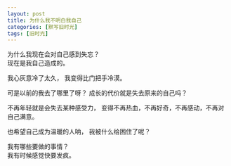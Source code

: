 ```yaml
---
layout: post
title: 为什么我不明白我自己
categories: [默写旧时光]
tags: [旧时光]
---
```


为什么我现在会对自己感到失忘？   
现在是我自己造成的。


我心灰意冷了太久，
我变得比门把手冷漠。   

可是以前的我去了哪里了呀？
成长的代价就是失去原来的自己吗？


不再年轻就是会失去某种感受力， 
变得不再热血，不再好奇，不再感动，不再对自己满意。  

也希望自己成为温暖的人呐， 
我被什么给困住了呢？


我有哪些要做的事情？  
我有时候感觉快要发疯。  

